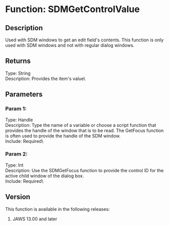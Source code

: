 # Function: SDMGetControlValue

## Description

Used with SDM windows to get an edit field\'s contents. This function is
only used with SDM windows and not with regular dialog windows.

## Returns

Type: String\
Description: Provides the item\'s value\

## Parameters

### Param 1:

Type: Handle\
Description: Type the name of a variable or choose a script function
that provides the handle of the window that is to be read. The GetFocus
function is often used to provide the handle of the SDM window.\
Include: Required\

### Param 2:

Type: Int\
Description: Use the SDMGetFocus function to provide the control ID for
the active child window of the dialog box.\
Include: Required\

## Version

This function is available in the following releases:

1.  JAWS 13.00 and later
